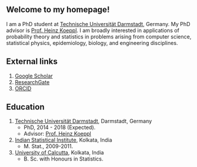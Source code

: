 ## Welcome to my homepage!

I am a PhD student at [Technische Universität Darmstadt](https://www.tu-darmstadt.de/index.en.jsp), Germany. My PhD advisor is [Prof. Heinz Koeppl](http://www.bcs.tu-darmstadt.de/biocomm/people_1/professor/heinzkoeppl.en.jsp). I am broadly interested in applications of probability theory and statistics in problems arising from computer science, statistical physics, epidemiology, biology, and engineering disciplines. 

## External links
1. [Google Scholar](https://scholar.google.de/citations?user=omkLnoEAAAAJ&hl=en)
2. [ResearchGate](https://www.researchgate.net/profile/Wasiur_R_Khudabukhsh)
3. [ORCID](https://orcid.org/0000-0003-1803-0470)

## Education
1. [Technische Universität Darmstadt](https://www.tu-darmstadt.de/index.en.jsp), Darmstadt, Germany
    * PhD, 2014 - 2018 (Expected).
    * Advisor: [Prof. Heinz Koeppl](http://www.bcs.tu-darmstadt.de/biocomm/people_1/professor/heinzkoeppl.en.jsp)
2. [Indian Statistical Institute](http://www.isical.ac.in/), Kolkata, India
    * M. Stat., 2009-2011.
3. [University of Calcutta](http://www.caluniv.ac.in/), Kolkata, India
    * B. Sc. with Honours in Statistics.
